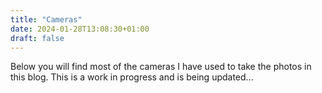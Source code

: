 ```yaml
---
title: "Cameras"
date: 2024-01-28T13:08:30+01:00
draft: false
---
```


Below you will find most of the cameras I have used to take the photos in this blog. This is a work in progress and is being updated...

